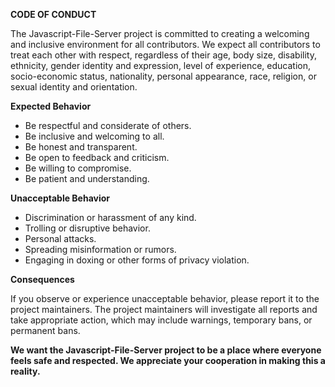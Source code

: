 **CODE OF CONDUCT**

The Javascript-File-Server project is committed to creating a welcoming and inclusive environment for all contributors. We expect all contributors to treat each other with respect, regardless of their age, body size, disability, ethnicity, gender identity and expression, level of experience, education, socio-economic status, nationality, personal appearance, race, religion, or sexual identity and orientation.

**Expected Behavior**

* Be respectful and considerate of others.
* Be inclusive and welcoming to all.
* Be honest and transparent.
* Be open to feedback and criticism.
* Be willing to compromise.
* Be patient and understanding.

**Unacceptable Behavior**

* Discrimination or harassment of any kind.
* Trolling or disruptive behavior.
* Personal attacks.
* Spreading misinformation or rumors.
* Engaging in doxing or other forms of privacy violation.

**Consequences**

If you observe or experience unacceptable behavior, please report it to the project maintainers. The project maintainers will investigate all reports and take appropriate action, which may include warnings, temporary bans, or permanent bans.

**We want the Javascript-File-Server project to be a place where everyone feels safe and respected. We appreciate your cooperation in making this a reality.**
